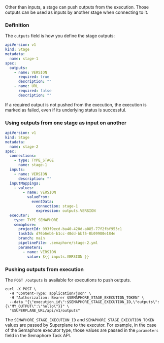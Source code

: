 Other than inputs, a stage can push outputs from the execution. Those outputs can be used as inputs by another stage when connecting to it.

### Definition

The `outputs` field is how you define the stage outputs:

```yaml
apiVersion: v1
kind: Stage
metadata:
  name: stage-1
spec:
  outputs:
    - name: VERSION
      required: true
      description: ""
    - name: URL
      required: false
      description: ""
```

If a required output is not pushed from the execution, the execution is marked as failed, even if its underlying status is successful.

### Using outputs from one stage as input on another

```yaml
apiVersion: v1
kind: Stage
metadata:
  name: stage-2
spec:
  connections:
    - type: TYPE_STAGE
      name: stage-1
  inputs:
    - name: VERSION
      description: ""
  inputMappings:
    - values:
        - name: VERSION
          valueFrom:
            eventData:
              connection: stage-1
              expression: outputs.VERSION
  executor:
    type: TYPE_SEMAPHORE
    semaphore:
      projectId: 093f9ecd-ba40-420d-a085-77f2fbf953c1
      taskId: d76b6eb6-b1cc-40dd-bbf5-0b09980e184e
      branch: main
      pipelineFile: .semaphore/stage-2.yml
      parameters:
        - name: VERSION
          value: ${{ inputs.VERSION }}
```

### Pushing outputs from execution

The `POST /outputs` is available for executions to push outputs.

```
curl -X POST \
  -H "Content-Type: application/json" \
  -H "Authorization: Bearer $SEMAPHORE_STAGE_EXECUTION_TOKEN" \
  --data "{\"execution_id\":$SEMAPHORE_STAGE_EXECUTION_ID,\"outputs\":{\"MY_OUTPUT\":\"hello\"}}" \
  "$SUPERPLANE_URL/api/v1/outputs"
```

The `SEMAPHORE_STAGE_EXECUTION_ID` and `SEMAPHORE_STAGE_EXECUTION_TOKEN` values are passed by Superplane to the executor. For example, in the case of the Semaphore executor type, those values are passed in the `parameters` field in the Semaphore Task API.
